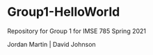 # Group1-HelloWorld
Repository for Group 1 for IMSE 785 Spring 2021

Jordan Martin | 
David Johnson
